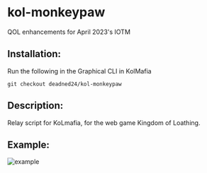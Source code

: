 # kol-monkeypaw
QOL enhancements for April 2023's IOTM

## Installation:

Run the following in the Graphical CLI in KolMafia

```git checkout deadned24/kol-monkeypaw```

## Description:

Relay script for KoLmafia, for the web game Kingdom of Loathing. 


## Example:
![example](https://raw.githubusercontent.com/deadned24/kol-monkeypaw/example/Monkeypaw1.png)


